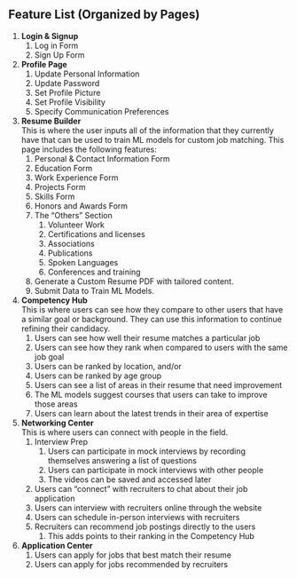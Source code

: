 ## Feature List (Organized by Pages)
1. **Login & Signup**
    1. Log in Form
    2. Sign Up Form
2. **Profile Page**
    1. Update Personal Information
    2. Update Password
    3. Set Profile Picture
    4. Set Profile Visibility
    5. Specify Communication Preferences
3. **Resume Builder**  
This is where the user inputs all of the information that they currently have that can be used to train ML models for custom job matching. This page includes the following features:
    1. Personal & Contact Information Form
    2. Education Form
    3. Work Experience Form
    4. Projects Form
    5. Skills Form
    6. Honors and Awards Form
    7. The “Others” Section
        1. Volunteer Work
        2. Certifications and licenses
        3. Associations
        4. Publications
        5. Spoken Languages
        6. Conferences and training
    8. Generate a Custom Resume PDF with tailored content.
    9. Submit Data to Train ML Models.
4. **Competency Hub**  
This is where users can see how they compare to other users that have a similar goal or background. They can use this information to continue refining their candidacy.
    1. Users can see how well their resume matches a particular job 
    2. Users can see how they rank when compared to users with the same job goal
    3. Users can be ranked by location, and/or
    4. Users can be ranked by age group
    5. Users can see a list of areas in their resume that need improvement
    6. The ML models suggest courses that users can take to improve those areas
    7. Users can learn about the latest trends in their area of expertise
5. **Networking Center**  
This is where users can connect with people in the field.
    1. Interview Prep
        1. Users can participate in mock interviews by recording themselves answering a list of questions
        2. Users can participate in mock interviews with other people
        3. The videos can be saved and accessed later
    2. Users can “connect” with recruiters to chat about their job application
    3. Users can interview with recruiters online through the website
    4. Users can schedule in-person interviews with recruiters
    5. Recruiters can recommend job postings directly to the users
        1. This adds points to their ranking in the Competency Hub
6. **Application Center**
    1. Users can apply for jobs that best match their resume
    2. Users can apply for jobs recommended by recruiters
